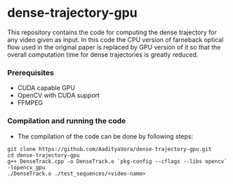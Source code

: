 # dense-trajectory-gpu
This repository contains the code for computing the dense trajectory for any video given as input. In this code the CPU version of farneback optical flow used in the original paper is replaced by GPU version of it so that the overall computation time for dense trajectories is greatly reduced.

### Prerequisites
* CUDA capable GPU
* OpenCV with CUDA support
* FFMPEG

### Compilation and running the code
* The compilation of the code can be done by following steps: 
```
git clone https://github.com/AadityaVora/dense-trajectory-gpu.git
cd dense-trajectory-gpu
g++ DenseTrack.cpp -o DenseTrack.o `pkg-config --cflags --libs opencv` -lopencv_gpu
./DenseTrack.o ./test_sequences/<video-name>
```

